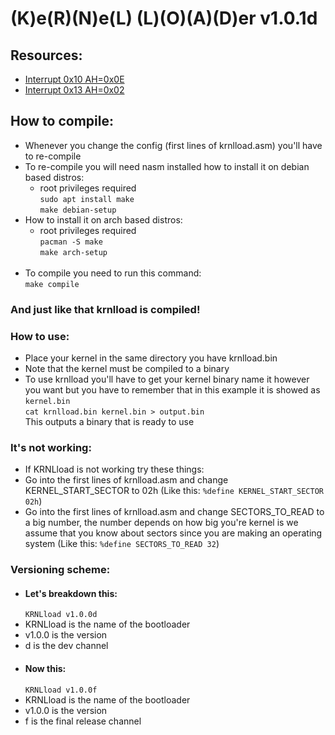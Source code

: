# (K)e(R)(N)e(L) (L)(O)(A)(D)er v1.0.1d

## Resources: 

- [Interrupt 0x10 AH=0x0E](https://fd.lod.bz/rbil/interrup/video/100e.html)
- [Interrupt 0x13 AH=0x02](https://fd.lod.bz/rbil/interrup/bios/1302.html#642)

## How to compile:
- Whenever you change the config (first lines of krnlload.asm) you'll have to re-compile
- To re-compile you will need nasm installed how to install it on debian based distros:    
    - root privileges required  
    ```sudo apt install make```  
    ```make debian-setup```
- How to install it on arch based distros:  
    - root privileges required     
    ```pacman -S make```  
    ```make arch-setup```  <br><br>
- To compile you need to run this command:  
    ```make compile```
### And just like that krnlload is compiled!

### How to use:
- Place your kernel in the same directory you have krnlload.bin
- Note that the kernel must be compiled to a binary
- To use krnlload you'll have to get your kernel binary name it however you want but you have to remember that in this example it is showed as `kernel.bin`  
```cat krnlload.bin kernel.bin > output.bin```   
This outputs a binary that is ready to use

### It's not working:
- If KRNLload is not working try these things:
- Go into the first lines of krnlload.asm and change KERNEL_START_SECTOR to 02h (Like this: `%define KERNEL_START_SECTOR 02h`)  
- Go into the first lines of krnlload.asm and change SECTORS_TO_READ to a big number, the number depends on how big you're kernel is we assume that you know about sectors since you are making an operating system (Like this: `%define SECTORS_TO_READ 32`)

### Versioning scheme:
- #### Let's breakdown this:
    ```KRNLload v1.0.0d```
- KRNLload is the name of the bootloader
- v1.0.0 is the version
- d is the dev channel
- #### Now this:
    ```KRNLload v1.0.0f```
- KRNLload is the name of the bootloader
- v1.0.0 is the version
- f is the final release channel